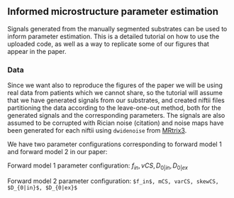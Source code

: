 ## Informed microstructure parameter estimation
Signals generated from the manually segmented substrates can be used to inform parameter estimation. This is a detailed tutorial on how to use the uploaded code, as well as a way to replicate some of our figures that appear in the paper.

### Data
Since we want also to reproduce the figures of the paper we will be using real data from patients which we cannot share, so the tutorial will assume that we have generated signals from our substrates, and created niftii files partitioning the data according to the leave-one-out method, both for the generated signals and the corresponding parameters. The signals are also assumed to be corrupted with Rician noise (citation) and noise maps have been generated for each niftii using `dwidenoise` from [MRtrix3](https://mrtrix.readthedocs.io/en/latest/reference/commands/dwidenoise.html).

We have two parameter configurations corresponding to forward model 1 and forward model 2 in our paper:

Forward model 1 parameter configuration: $`f_{in}, vCS, D_{0|in}, D_{0|ex}`$

Forward model 2 parameter configuration: `$f_in$, mCS, varCS, skewCS, $D_{0|in}$, $D_{0|ex}$` 
